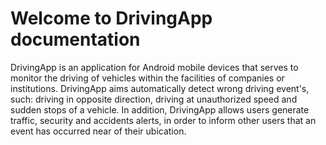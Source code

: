 # Welcome to DrivingApp documentation

DrivingApp is an application for Android mobile devices that serves to monitor the driving of vehicles within the facilities of companies or institutions. DrivingApp aims automatically  detect wrong driving event's, such: driving in opposite direction, driving at unauthorized speed and sudden stops of a vehicle. In addition, DrivingApp allows users generate traffic, security and accidents alerts, in order to inform other users that an event has occurred near of their ubication.





